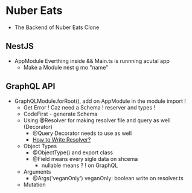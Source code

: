 # Nuber Eats

- The Backend of Nuber Eats Clone

## NestJS

- AppModule Everthing inside && Main.ts is runnning acutal app
  - Make a Module nest g mo "name"

## GraphQL API

- GraphQLModule.forRoot(), add on AppModule in the module import !
  - Get Error ! Caz need a Schema ! reserver and types !
  - CodeFirst - generate Schema
  - Using @Resolver for making resolver file and query as well (Decorator)
    - @Query Decorator needs to use as well
    - [How to Write Resolver? ](https://docs.nestjs.com/graphql/resolvers)
  - Object Types
    - @ObjectType() and export class
    - @Field means every sigle data on shcema
      - nullable means ? ! on GraphQL
  - Arguments
    - @Args('veganOnly') veganOnly: boolean write on resolver.ts
  - Mutation
